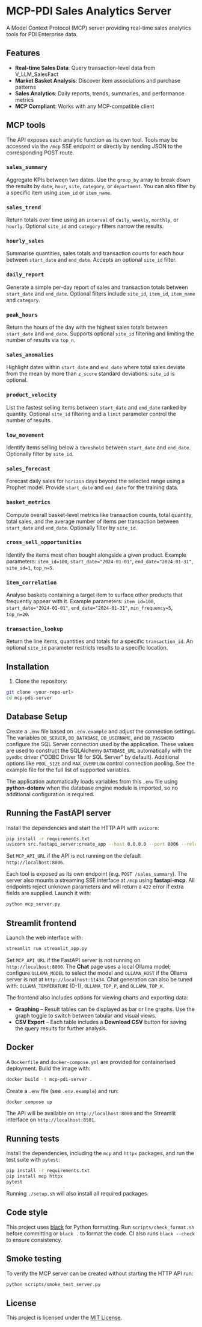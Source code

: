 # MCP-PDI Sales Analytics Server

A Model Context Protocol (MCP) server providing real-time sales analytics tools for PDI Enterprise data.

## Features

- **Real-time Sales Data**: Query transaction-level data from V_LLM_SalesFact
- **Market Basket Analysis**: Discover item associations and purchase patterns
- **Sales Analytics**: Daily reports, trends, summaries, and performance metrics
- **MCP Compliant**: Works with any MCP-compatible client

## MCP tools

The API exposes each analytic function as its own tool. Tools may be accessed
via the `/mcp` SSE endpoint or directly by sending JSON to the corresponding
POST route.

### `sales_summary`

Aggregate KPIs between two dates. Use the `group_by` array to break down the
results by `date`, `hour`, `site`, `category`, or `department`. You can also
filter by a specific item using `item_id` or `item_name`.

### `sales_trend`

Return totals over time using an `interval` of `daily`, `weekly`, `monthly`, or
`hourly`. Optional `site_id` and `category` filters narrow the results.

### `hourly_sales`

Summarise quantities, sales totals and transaction counts for each hour between
`start_date` and `end_date`. Accepts an optional `site_id` filter.

### `daily_report`

Generate a simple per-day report of sales and transaction totals between
`start_date` and `end_date`. Optional filters include `site_id`, `item_id`,
`item_name` and `category`.

### `peak_hours`

Return the hours of the day with the highest sales totals between `start_date`
and `end_date`. Supports optional `site_id` filtering and limiting the number of
results via `top_n`.

### `sales_anomalies`

Highlight dates within `start_date` and `end_date` where total sales deviate
from the mean by more than `z_score` standard deviations. `site_id` is optional.

### `product_velocity`

List the fastest selling items between `start_date` and `end_date` ranked by
quantity. Optional `site_id` filtering and a `limit` parameter control the
number of results.

### `low_movement`

Identify items selling below a `threshold` between `start_date` and `end_date`.
Optionally filter by `site_id`.

### `sales_forecast`

Forecast daily sales for `horizon` days beyond the selected range using a Prophet model. Provide `start_date` and `end_date` for the training data.


### `basket_metrics`

Compute overall basket-level metrics like transaction counts, total quantity, total sales, and the average number of items per transaction between `start_date` and `end_date`. Optionally filter by `site_id`.



### `cross_sell_opportunities`

Identify the items most often bought alongside a given product. Example parameters: `item_id=100`, `start_date="2024-01-01"`, `end_date="2024-01-31"`, `site_id=1`, `top_n=5`.

### `item_correlation`

Analyse baskets containing a target item to surface other products that frequently appear with it. Example parameters: `item_id=100`, `start_date="2024-01-01"`, `end_date="2024-01-31"`, `min_frequency=5`, `top_n=20`.

### `transaction_lookup`

Return the line items, quantities and totals for a specific `transaction_id`. An optional `site_id` parameter restricts results to a specific location.
 
 

## Installation

1. Clone the repository:

```bash
git clone <your-repo-url>
cd mcp-pdi-server
```

## Database Setup

Create a `.env` file based on `.env.example` and adjust the connection
settings. The variables `DB_SERVER`, `DB_DATABASE`, `DB_USERNAME`, and
`DB_PASSWORD` configure the SQL Server connection used by the application.
These values are used to construct the SQLAlchemy `DATABASE_URL` automatically
with the `pyodbc` driver ("ODBC Driver 18 for SQL Server" by default). Additional options like `POOL_SIZE` and `MAX_OVERFLOW`
control connection pooling. See the example file for the full list of
supported variables.

The application automatically loads variables from this `.env` file
using **python-dotenv** when the database engine module is imported, so
no additional configuration is required.


## Running the FastAPI server

Install the dependencies and start the HTTP API with `uvicorn`:

```bash
pip install -r requirements.txt
uvicorn src.fastapi_server:create_app --host 0.0.0.0 --port 8006 --reload
```

Set `MCP_API_URL` if the API is not running on the default `http://localhost:8006`.

Each tool is exposed as its own endpoint (e.g. `POST /sales_summary`). The server
also mounts a streaming SSE interface at `/mcp` using **fastapi-mcp**.
All endpoints reject unknown parameters and will return a `422` error if extra
fields are supplied.
Launch it with:

```bash
python mcp_server.py
```


## Streamlit frontend

Launch the web interface with:

```bash
streamlit run streamlit_app.py
```


Set `MCP_API_URL` if the FastAPI server is not running on `http://localhost:8000`.
The **Chat** page uses a local Ollama model; configure `OLLAMA_MODEL` to select the
model and `OLLAMA_HOST` if the Ollama server is not at `http://localhost:11434`.
Chat generation can also be tuned with:
`OLLAMA_TEMPERATURE` (0-1), `OLLAMA_TOP_P`, and `OLLAMA_TOP_K`.

The frontend also includes options for viewing charts and exporting data:

- **Graphing** – Result tables can be displayed as bar or line graphs.
  Use the graph toggle to switch between tabular and visual views.
- **CSV Export** – Each table includes a **Download CSV** button
  for saving the query results for further analysis.

## Docker

A `Dockerfile` and `docker-compose.yml` are provided for containerised
deployment. Build the image with:

```bash
docker build -t mcp-pdi-server .
```

Create a `.env` file (see `.env.example`) and run:

```bash
docker compose up
```

The API will be available on `http://localhost:8000` and the Streamlit
interface on `http://localhost:8501`.

## Running tests

Install the dependencies, including the `mcp` and `httpx` packages, and run the
test suite with `pytest`:

```bash
pip install -r requirements.txt
pip install mcp httpx
pytest
```

Running `./setup.sh` will also install all required packages.

## Code style

This project uses [black](https://black.readthedocs.io/) for Python formatting. Run `scripts/check_format.sh` before committing or `black .` to format the code. CI also runs `black --check` to ensure consistency.


## Smoke testing

To verify the MCP server can be created without starting the HTTP API run:

```bash
python scripts/smoke_test_server.py
```

## License

This project is licensed under the [MIT License](LICENSE).


